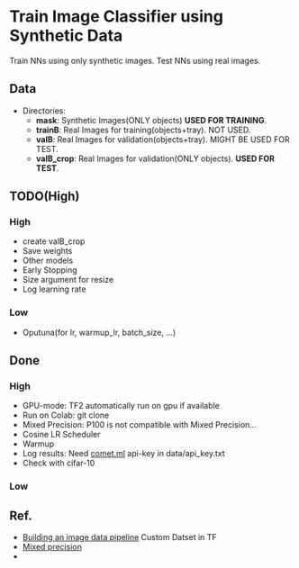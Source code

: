 # Train Image Classifier using Synthetic Data

Train NNs using only synthetic images.
Test NNs using real images.
## Data
* Directories:
    * **mask**: Synthetic Images(ONLY objects) **USED FOR TRAINING**.
    * **trainB**: Real Images for training(objects+tray). NOT USED.
    * **valB**: Real Images for validation(objects+tray). MIGHT BE USED FOR TEST.
    * **valB_crop**: Real Images for validation(ONLY objects). **USED FOR TEST**.



## TODO(High)
### High
* create valB_crop
* Save weights
* Other models
* Early Stopping
* Size argument for resize
* Log learning rate

### Low
* Oputuna(for lr, warmup_lr, batch_size, ...)


## Done
### High
* GPU-mode: TF2 automatically run on gpu if available
* Run on Colab: git clone
* Mixed Precision: P100 is not compatible with Mixed Precision...
* Cosine LR Scheduler
* Warmup
* Log results: Need [comet.ml](https://www.comet.ml/) api-key in data/api_key.txt
* Check with cifar-10

### Low



## Ref.
* [Building an image data pipeline](https://cs230.stanford.edu/blog/datapipeline/#building-an-image-data-pipeline)
Custom Datset in TF
* [Mixed precision](https://www.tensorflow.org/guide/mixed_precision)
* 